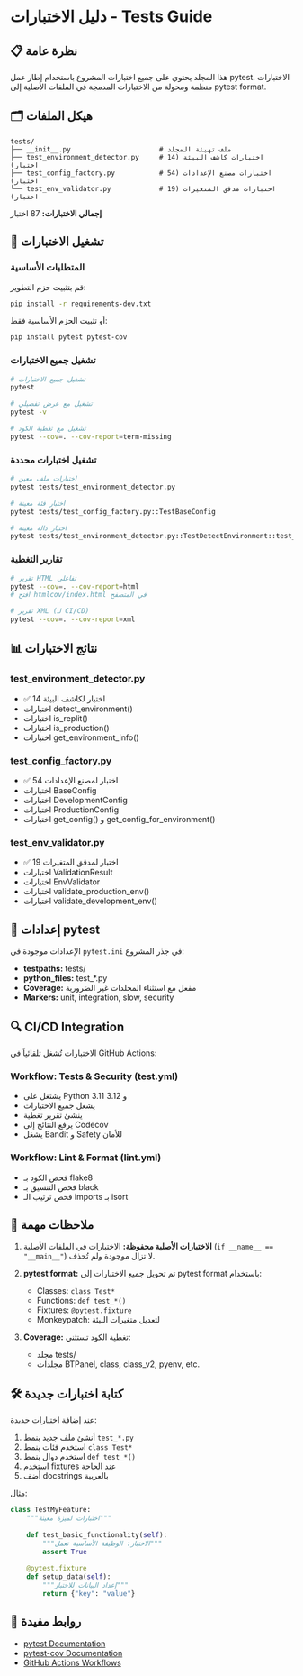 # دليل الاختبارات - Tests Guide

## 📋 نظرة عامة

هذا المجلد يحتوي على جميع اختبارات المشروع باستخدام إطار عمل pytest. الاختبارات منظمة ومحولة من الاختبارات المدمجة في الملفات الأصلية إلى pytest format.

## 🗂️ هيكل الملفات

```
tests/
├── __init__.py                      # ملف تهيئة المجلد
├── test_environment_detector.py     # اختبارات كاشف البيئة (14 اختبار)
├── test_config_factory.py           # اختبارات مصنع الإعدادات (54 اختبار)
└── test_env_validator.py            # اختبارات مدقق المتغيرات (19 اختبار)
```

**إجمالي الاختبارات:** 87 اختبار

## 🚀 تشغيل الاختبارات

### المتطلبات الأساسية

قم بتثبيت حزم التطوير:

```bash
pip install -r requirements-dev.txt
```

أو تثبيت الحزم الأساسية فقط:

```bash
pip install pytest pytest-cov
```

### تشغيل جميع الاختبارات

```bash
# تشغيل جميع الاختبارات
pytest

# تشغيل مع عرض تفصيلي
pytest -v

# تشغيل مع تغطية الكود
pytest --cov=. --cov-report=term-missing
```

### تشغيل اختبارات محددة

```bash
# اختبارات ملف معين
pytest tests/test_environment_detector.py

# اختبار فئة معينة
pytest tests/test_config_factory.py::TestBaseConfig

# اختبار دالة معينة
pytest tests/test_environment_detector.py::TestDetectEnvironment::test_returns_valid_environment
```

### تقارير التغطية

```bash
# تقرير HTML تفاعلي
pytest --cov=. --cov-report=html
# افتح htmlcov/index.html في المتصفح

# تقرير XML (لـ CI/CD)
pytest --cov=. --cov-report=xml
```

## 📊 نتائج الاختبارات

### test_environment_detector.py
- ✅ 14 اختبار لكاشف البيئة
- اختبارات detect_environment()
- اختبارات is_replit()
- اختبارات is_production()
- اختبارات get_environment_info()

### test_config_factory.py
- ✅ 54 اختبار لمصنع الإعدادات
- اختبارات BaseConfig
- اختبارات DevelopmentConfig
- اختبارات ProductionConfig
- اختبارات get_config() و get_config_for_environment()

### test_env_validator.py
- ✅ 19 اختبار لمدقق المتغيرات
- اختبارات ValidationResult
- اختبارات EnvValidator
- اختبارات validate_production_env()
- اختبارات validate_development_env()

## 🔧 إعدادات pytest

الإعدادات موجودة في `pytest.ini` في جذر المشروع:

- **testpaths:** tests/
- **python_files:** test_*.py
- **Coverage:** مفعل مع استثناء المجلدات غير الضرورية
- **Markers:** unit, integration, slow, security

## 🔍 CI/CD Integration

الاختبارات تُشغل تلقائياً في GitHub Actions:

### Workflow: Tests & Security (test.yml)
- يشتغل على Python 3.11 و 3.12
- يشغل جميع الاختبارات
- ينشئ تقرير تغطية
- يرفع النتائج إلى Codecov
- يشغل Bandit و Safety للأمان

### Workflow: Lint & Format (lint.yml)
- فحص الكود بـ flake8
- فحص التنسيق بـ black
- فحص ترتيب الـ imports بـ isort

## 📝 ملاحظات مهمة

1. **الاختبارات الأصلية محفوظة:** الاختبارات في الملفات الأصلية (`if __name__ == "__main__"`) لا تزال موجودة ولم تُحذف.

2. **pytest format:** تم تحويل جميع الاختبارات إلى pytest format باستخدام:
   - Classes: `class Test*`
   - Functions: `def test_*()`
   - Fixtures: `@pytest.fixture`
   - Monkeypatch: لتعديل متغيرات البيئة

3. **Coverage:** تغطية الكود تستثني:
   - مجلد tests/
   - مجلدات BTPanel, class, class_v2, pyenv, etc.

## 🛠️ كتابة اختبارات جديدة

عند إضافة اختبارات جديدة:

1. أنشئ ملف جديد بنمط `test_*.py`
2. استخدم فئات بنمط `class Test*`
3. استخدم دوال بنمط `def test_*()`
4. استخدم fixtures عند الحاجة
5. أضف docstrings بالعربية

مثال:

```python
class TestMyFeature:
    """اختبارات لميزة معينة"""
    
    def test_basic_functionality(self):
        """الاختبار: الوظيفة الأساسية تعمل"""
        assert True
    
    @pytest.fixture
    def setup_data(self):
        """إعداد البيانات للاختبار"""
        return {"key": "value"}
```

## 🔗 روابط مفيدة

- [pytest Documentation](https://docs.pytest.org/)
- [pytest-cov Documentation](https://pytest-cov.readthedocs.io/)
- [GitHub Actions Workflows](../.github/workflows/)
